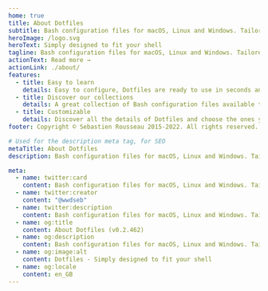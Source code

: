 ```yaml
---
home: true
title: About Dotfiles
subtitle: Bash configuration files for macOS, Linux and Windows. Tailored to your needs and usage.
heroImage: /logo.svg
heroText: Simply designed to fit your shell
tagline: Bash configuration files for macOS, Linux and Windows. Tailored to your needs and usage.
actionText: Read more →
actionLink: ./about/
features:
  - title: Easy to learn
    details: Easy to configure, Dotfiles are ready to use in seconds and ideal for customizing your shell and applications.
  - title: Discover our collections
    details: A great collection of Bash configuration files available to you free of charge and much more.
  - title: Customizable
    details: Discover all the details of Dotfiles and choose the ones you prefer.
footer: Copyright © Sebastien Rousseau 2015-2022. All rights reserved.

# Used for the description meta tag, for SEO
metaTitle: About Dotfiles
description: Bash configuration files for macOS, Linux and Windows. Tailored to your needs and usage.

meta:
  - name: twitter:card
    content: Bash configuration files for macOS, Linux and Windows. Tailored to your needs and usage.
  - name: twitter:creator
    content: "@wwdseb"
  - name: twitter:description
    content: Bash configuration files for macOS, Linux and Windows. Tailored to your needs and usage.
  - name: og:title
    content: About Dotfiles (v0.2.462)
  - name: og:description
    content: Bash configuration files for macOS, Linux and Windows. Tailored to your needs and usage.
  - name: og:image:alt
    content: Dotfiles - Simply designed to fit your shell
  - name: og:locale
    content: en_GB
---
```

